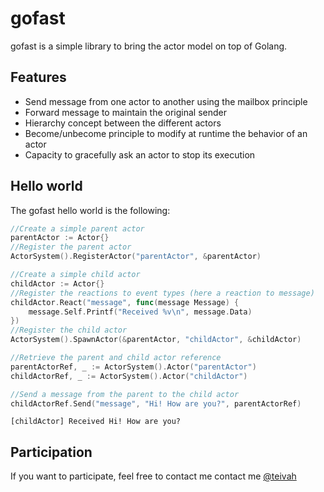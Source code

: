 # gofast

gofast is a simple library to bring the actor model on top of Golang.

## Features
* Send message from one actor to another using the mailbox principle
* Forward message to maintain the original sender
* Hierarchy concept between the different actors
* Become/unbecome principle to modify at runtime the behavior of an actor
* Capacity to gracefully ask an actor to stop its execution

## Hello world
The gofast hello world is the following:

```go
//Create a simple parent actor
parentActor := Actor{}
//Register the parent actor
ActorSystem().RegisterActor("parentActor", &parentActor)

//Create a simple child actor
childActor := Actor{}
//Register the reactions to event types (here a reaction to message)
childActor.React("message", func(message Message) {
	message.Self.Printf("Received %v\n", message.Data)
})
//Register the child actor
ActorSystem().SpawnActor(&parentActor, "childActor", &childActor)

//Retrieve the parent and child actor reference
parentActorRef, _ := ActorSystem().Actor("parentActor")
childActorRef, _ := ActorSystem().Actor("childActor")

//Send a message from the parent to the child actor
childActorRef.Send("message", "Hi! How are you?", parentActorRef)
```

```
[childActor] Received Hi! How are you?
```

## Participation

If you want to participate, feel free to contact me contact me [@teivah](https://twitter.com/teivah)